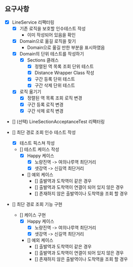 ## 요구사항

- [x] LineService 리팩터링
    - [x] 기존 로직을 보호할 인수테스트 작성
        - 이미 작성되어 있음을 확인
    - [x] Domain으로 옮길 로직을 찾기
        - Domain으로 옮길 만한 부분을 표시하였음
    - [x] Domain의 단위 테스트를 작성하기
        - [x] Sections 클래스
            - [x] 정렬된 역 목록 조회 단위 테스트
            - [x] Distance Wrapper Class 작성
            - [x] 구간 등록 단위 테스트
            - [x] 구간 삭제 단위 테스트
    - [x] 로직 옮기기
        - [x] 정렬된 역 목록 조회 로직 변경
        - [x] 구간 등록 로직 변경
        - [x] 구간 삭제 로직 변경
- [] (선택) LineSectionAcceptanceTest 리팩터링

- [] 최단 경로 조회 인수 테스트 작성
    - [x] 테스트 픽스쳐 작성
    - [] 테스트 케이스 작성
        - [x] Happy 케이스
            - [x] 노량진역 -> 여의나루역 최단거리
            - [x] 샛강역 -> 신길역 최단거리
        - [] 예외 케이스
            - [] 출발역과 도착역이 같은 경우
            - [] 출발역과 도착역이 연결이 되어 있지 않은 경우
            - [] 존재하지 않은 출발역이나 도착역을 조회 할 경우
- [] 최단 경로 조회 기능 구현
    - [] 케이스 구현
        - [x] Happy 케이스
            - [x] 노량진역 -> 여의나루역 최단거리
            - [x] 샛강역 -> 신길역 최단거리
        - [] 예외 케이스
            - [] 출발역과 도착역이 같은 경우
            - [] 출발역과 도착역이 연결이 되어 있지 않은 경우
            - [] 존재하지 않은 출발역이나 도착역을 조회 할 경우
